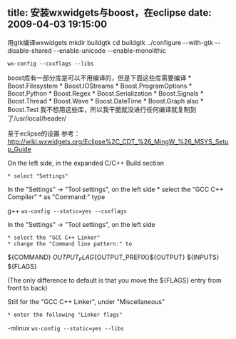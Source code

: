 title: 安装wxwidgets与boost，在eclipse
date: 2009-04-03 19:15:00
---

用gtk编译wxwidgets
mkdir buildgtk
cd buildgtk
../configure --with-gtk --disable-shared --enable-unicode --enable-monolithic

`wx-config --cxxflags --libs`

boost库有一部分库是可以不用编译的，但是下面这些库需要编译
    * Boost.Filesystem
    * Boost.IOStreams
    * Boost.ProgramOptions
    * Boost.Python
    * Boost.Regex
    * Boost.Serialization
    * Boost.Signals
    * Boost.Thread
    * Boost.Wave
    * Boost.DateTime
    * Boost.Graph also
    * Boost.Test
我不想用这些库，所以我干脆就没进行任何编译就复制到了/usr/local/header/

至于eclipse的设置
参考：http://wiki.wxwidgets.org/Eclipse%2C_CDT_%26_MingW_%26_MSYS_Setup_Guide

On the left side, in the expanded C/C++ Build section

    * select "Settings"

In the "Settings" -> "Tool settings", on the left side
    *  select the "GCC C++ Compiler"
    * as "Command:" type

g++ `wx-config --static=yes --cxxflags`

In the "Settings" -> "Tool settings", on the left side

    * select the "GCC C++ Linker"
    * change the "Command line pattern:" to

${COMMAND} ${OUTPUT_FLAG}${OUTPUT_PREFIX}${OUTPUT} ${INPUTS} ${FLAGS}

(The only difference to default is that you move the ${FLAGS} entry from front to back)

Still for the "GCC C++ Linker", under "Miscellaneous"

    * enter the following "Linker flags"

-mlinux `wx-config --static=yes --libs`